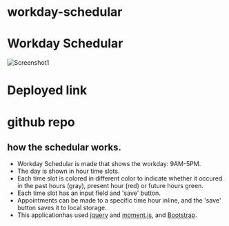 # workday-schedular

# Workday Schedular
![Screenshot1](./images/screenshot1.png)

# Deployed link

# github repo 

## how the schedular works.
* Workday Schedular is  made that shows the workday: 9AM-5PM.
* The day is shown in hour time slots.
* Each time slot is colored in different color to indicate whether it occured in the past hours (gray), present hour (red) or future hours green.
* Each time slot has an input field and 'save' button.
* Appointments can be made  to a specific time hour inline, and the 'save' button saves it to local storage.
* This applicationhas used  [jquery](https://jquery.com/) and [moment.js](https://momentjs.com/), and [Bootstrap](https://getbootstrap.com/).
